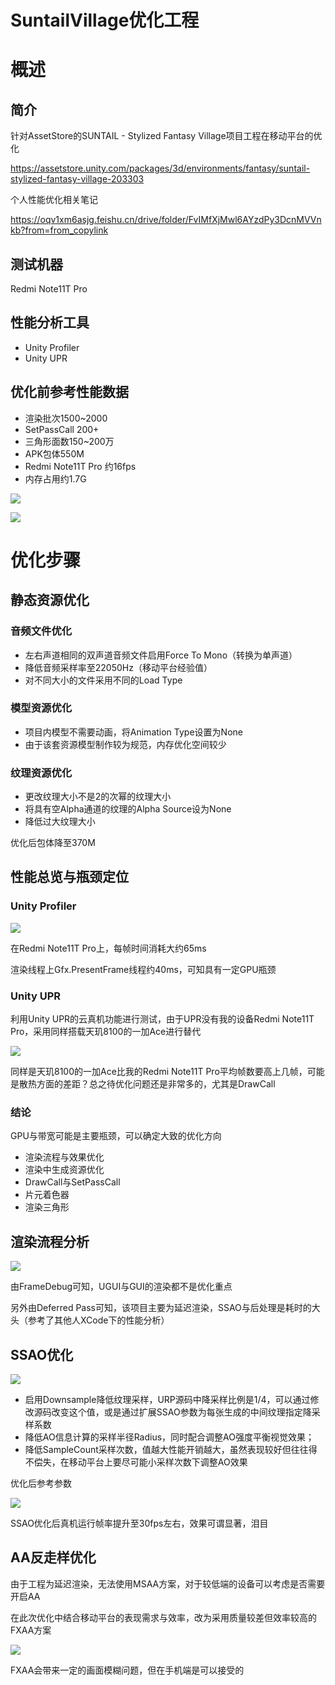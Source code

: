 # SuntailVillage优化工程

# 概述

## 简介

针对AssetStore的SUNTAIL - Stylized Fantasy Village项目工程在移动平台的优化

https://assetstore.unity.com/packages/3d/environments/fantasy/suntail-stylized-fantasy-village-203303

个人性能优化相关笔记

https://oqv1xm6asjg.feishu.cn/drive/folder/FvIMfXjMwl6AYzdPy3DcnMVVnkb?from=from_copylink

## 测试机器

Redmi Note11T Pro

## 性能分析工具

- Unity Profiler
- Unity UPR

## 优化前参考性能数据

- 渲染批次1500~2000
- SetPassCall 200+
- 三角形面数150~200万
- APK包体550M
- Redmi Note11T Pro 约16fps
- 内存占用约1.7G

![](https://s3.bmp.ovh/imgs/2024/08/08/f3d236a5d9f4730e.jpg)

![](https://s3.bmp.ovh/imgs/2024/08/08/e791953b9d458772.png)



# 优化步骤

## 静态资源优化

### 音频文件优化

- 左右声道相同的双声道音频文件启用Force To Mono（转换为单声道）
- 降低音频采样率至22050Hz（移动平台经验值）
- 对不同大小的文件采用不同的Load Type

### 模型资源优化

- 项目内模型不需要动画，将Animation Type设置为None
- 由于该套资源模型制作较为规范，内存优化空间较少

### 纹理资源优化

- 更改纹理大小不是2的次幂的纹理大小
- 将具有空Alpha通道的纹理的Alpha Source设为None
- 降低过大纹理大小

优化后包体降至370M

## 性能总览与瓶颈定位

### Unity Profiler

![](https://s3.bmp.ovh/imgs/2024/08/14/be47397704a59ab6.png)

在Redmi Note11T Pro上，每帧时间消耗大约65ms

渲染线程上Gfx.PresentFrame线程约40ms，可知具有一定GPU瓶颈

### Unity UPR

利用Unity UPR的云真机功能进行测试，由于UPR没有我的设备Redmi Note11T Pro，采用同样搭载天玑8100的一加Ace进行替代

![](https://s3.bmp.ovh/imgs/2024/08/14/aecd6095c63fdc52.png)

同样是天玑8100的一加Ace比我的Redmi Note11T Pro平均帧数要高上几帧，可能是散热方面的差距？总之待优化问题还是非常多的，尤其是DrawCall

### 结论

GPU与带宽可能是主要瓶颈，可以确定大致的优化方向

- 渲染流程与效果优化
- 渲染中生成资源优化
- DrawCall与SetPassCall
- 片元着色器
- 渲染三角形

## 渲染流程分析

![](https://s3.bmp.ovh/imgs/2024/08/15/3b3ab706ee3db792.png)

由FrameDebug可知，UGUI与GUI的渲染都不是优化重点

另外由Deferred Pass可知，该项目主要为延迟渲染，SSAO与后处理是耗时的大头（参考了其他人XCode下的性能分析）

## SSAO优化

![](https://s3.bmp.ovh/imgs/2024/08/15/07aa18b3abc846e2.png)

- 启用Downsample降低纹理采样，URP源码中降采样比例是1/4，可以通过修改源码改变这个值，或是通过扩展SSAO参数为每张生成的中间纹理指定降采样系数
- 降低AO信息计算的采样半径Radius，同时配合调整AO强度平衡视觉效果；
- 降低SampleCount采样次数，值越大性能开销越大，虽然表现较好但往往得不偿失，在移动平台上要尽可能小采样次数下调整AO效果

优化后参考参数

![](https://s3.bmp.ovh/imgs/2024/08/15/a8ebf3e8c5daddbb.png)

SSAO优化后真机运行帧率提升至30fps左右，效果可谓显著，泪目

## AA反走样优化

由于工程为延迟渲染，无法使用MSAA方案，对于较低端的设备可以考虑是否需要开启AA

在此次优化中结合移动平台的表现需求与效率，改为采用质量较差但效率较高的FXAA方案

![](https://s3.bmp.ovh/imgs/2024/08/15/4661cd03c0eaa9c5.png)

FXAA会带来一定的画面模糊问题，但在手机端是可以接受的
